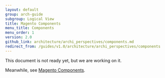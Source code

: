 ```yaml
---
layout: default
group: arch-guide
subgroup: Logical View
title: Magento Components
menu_title: Components
menu_order: 1
version: 2.0
github_link: architecture/archi_perspectives/components.md
redirect_from: /guides/v1.0/architecture/archi_perspectives/components.html
---
```


This document is not ready yet, but we are working on it.

Meanwhile, see [Magento Components]({{page.baseurl}}/architecture/archi_perspectives/components/AComponents.html).
